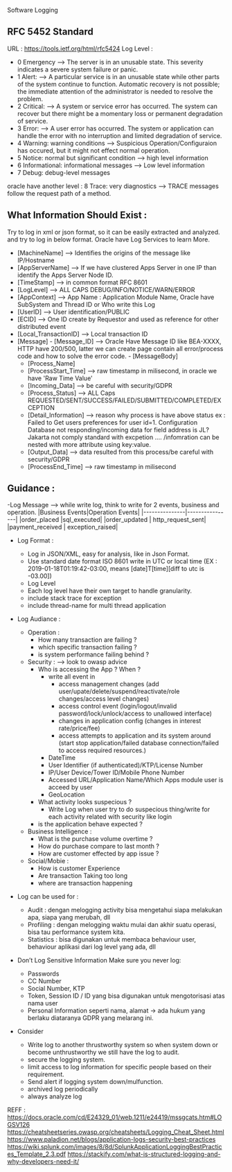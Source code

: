 Software Logging 

## RFC 5452 Standard
URL : https://tools.ietf.org/html/rfc5424
Log Level :
-    0       Emergency --> The server is in an unusable state. This severity indicates a severe system failure or panic.
-    1       Alert: --> A particular service is in an unusable state while other parts of the system continue to function. Automatic recovery is not possible; the immediate attention of the administrator is needed to resolve the problem.
-    2       Critical: --> A system or service error has occurred. The system can recover but there might be a momentary loss or permanent degradation of service.
-    3       Error: --> A user error has occurred. The system or application can handle the error with no interruption and limited degradation of service.
-    4       Warning: warning conditions  --> Suspicious Operation/Configuraion has occured, but it might not effect normal operation.
-    5       Notice: normal but significant condition --> high level information
-    6       Informational: informational messages --> Low level information
-    7       Debug: debug-level messages

oracle have another level : 
    8       Trace: very diagnostics --> TRACE messages follow the request path of a method.


## What Information Should Exist : 
Try to log in xml or json format, so it can be easily extracted and analyzed. and try to log in below format. Oracle have Log Services to learn More.

-    [MachineName] --> Identifies the origins of the message like IP/Hostname
-    [AppServerName] --> If we have clustered Apps Server in one IP than identify the Apps Server Node ID.
-    [TimeStamp] --> in common format RFC 8601
-    [LogLevel] --> ALL CAPS DEBUG/INFO/NOTICE/WARN/ERROR
-    [AppContext] --> App Name : Application Module Name, Oracle have SubSystem and Thread ID or Who write this Log
-    [UserID] --> User identification/PUBLIC
-    [ECID] --> One ID create by Requestor and used as reference for other distributed event     
-    [Local_TransactionID] --> Local transaction ID
-    [Message]
    -   [Message_ID] --> Oracle Have Message ID like BEA-XXXX, HTTP have 200/500, latter we can create page contain all error/process code and how to solve the error code.
    -   [MessageBody]
        -   [Process_Name] 
        -   [ProcessStart_Time] --> raw timestamp in milisecond, in oracle we have 'Raw Time Value'
        -   [Incoming_Data] --> be careful with security/GDPR       
        -   [Process_Status] --> ALL Caps  REQUESTED/SENT/SUCCESS/FAILED/SUBMITTED/COMPLETED/EXCEPTION
        -   [Detail_Information] --> reason why process is have above status ex : Failed to Get users preferences for user id=1. Configuration Database not responding/incoming data for field address is JL?Jakarta not comply standard with excpetion .... /infomration can be nested with more attribute using key:value.    
        -   [Output_Data] --> data resulted from this process/be careful with security/GDPR
        -   [ProcessEnd_Time]  --> raw timestamp in milisecond
    
## Guidance : 
-Log Message --> while write log, think to write for 2 events, business and operation.
    |Business Events|Operation Events|
    |---------------|----------------|
    |order_placed |sql_executed|
    |order_updated | http_request_sent|
    |payment_received | exception_raised|

- Log Format : 
    - Log in JSON/XML, easy for analysis, like in Json Format.
    - Use standard date format ISO 8601 write in UTC or local time (EX : 2019-01-18T01:19:42-03:00, means [date]T[time][diff to utc is -03.00])
    - Log Level
    - Each log level have their own target to handle granularity.
    - include stack trace for exception
    - include thread-name for multi thread application

- Log Audiance : 
    - Operation : 
        - How many transaction are failing ?
        - which specific transaction failing ?
        - is system performance failing behind ?  
    - Security : --> look to owasp advice
        - Who is accessing the App ? When ? 
            - write all event in 
                - access management changes (add user/upate/delete/suspend/reactivate/role changes/access level changes)
                - access control event (login/logout/invalid password/lock/unlock/access to unallowed interface)
                - changes in application config (changes in interest rate/price/fee)
                - access attempts to application and its system around (start stop application/failed database connection/failed to access required resources.)
            - DateTime
            - User Identifier (if authenticated)/KTP/License Number
            - IP/User Device/Tower ID/Mobile Phone Number
            - Accessed URL/Application Name/Which Apps module user is acceed by user
            - GeoLocation
        - What activity looks suspecious ? 
            - Write Log when user try to do suspecious thing/write for each activity related with security like login
        - is the application behave expected ? 
    - Business Intelligence : 
        - What is the purchase volume overtime ? 
        - How do purchase compare to last month ?
        - How are customer effected by app issue ? 
    - Social/Mobie : 
        - How is customer Experience
        - Are transaction Taking too long
        - where are transaction happening

- Log can be used for : 
    - Audit : dengan melogging activity bisa mengetahui siapa melakukan apa, siapa yang merubah, dll
    - Profiling : dengan melogging waktu mulai dan akhir suatu operasi, bisa tau performance system kita.
    - Statistics : bisa digunakan untuk membaca behaviour user, behaviour aplikasi dari log level yang ada, dll

- Don’t Log Sensitive Information
    Make sure you never log: 
     - Passwords
     - CC Number
     - Social Number, KTP
     - Token, Session ID / ID yang bisa digunakan untuk mengotorisasi atas nama user
     - Personal Information seperti nama, alamat -> ada hukum yang berlaku diataranya GDPR yang melarang ini. 

- Consider 
    - Write log to another thrustworthy system so when system down or become unthrustworthy we still have the log to audit.
    - secure the logging system.
    - limit access to log information for specific people based on their requirement.
    - Send alert if logging system down/mulfunction.
    - archived log periodically
    - always analyze log

REFF : 
https://docs.oracle.com/cd/E24329_01/web.1211/e24419/mssgcats.htm#LOGSV126
https://cheatsheetseries.owasp.org/cheatsheets/Logging_Cheat_Sheet.html
https://www.paladion.net/blogs/application-logs-security-best-practices
https://wiki.splunk.com/images/8/8d/SplunkApplicationLoggingBestPractices_Template_2.3.pdf
https://stackify.com/what-is-structured-logging-and-why-developers-need-it/